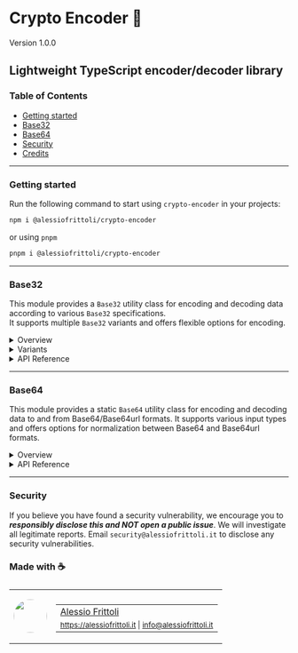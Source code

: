# Crypto Encoder 🧮

Version 1.0.0

## Lightweight TypeScript encoder/decoder library

### Table of Contents

- [Getting started](#getting-started)
- [Base32](#base32)
- [Base64](#base64)
- [Security](#security)
- [Credits](#made-with-)

---

### Getting started

Run the following command to start using `crypto-encoder` in your projects:

```bash
npm i @alessiofrittoli/crypto-encoder
```

or using `pnpm`

```bash
pnpm i @alessiofrittoli/crypto-encoder
```

---

### Base32

This module provides a `Base32` utility class for encoding and decoding data according to various `Base32` specifications.\
It supports multiple `Base32` variants and offers flexible options for encoding.

<details>

<summary>Overview</summary>

The `Base32` class provides methods to encode and decode data using Base32, supporting multiple variants as defined by the following specifications:

- [Base32 from RFC4648](https://tools.ietf.org/html/rfc4648)
- [Base32hex from RFC4648](https://tools.ietf.org/html/rfc4648)
- [Crockford's Base32](http://www.crockford.com/wrmg/base32.html)

</details>

<details>

<summary>Variants</summary>

The following Base32 variants are supported:

- `RFC3548` - Alias for `RFC4648`
- `RFC4648` - The standard Base32 encoding.
- `RFC4648-HEX` - Base32 encoding with a hexadecimal-like alphabet.
- `Crockford` - A Base32 variant designed to be human-friendly.

</details>

<details>

<summary>API Reference</summary>

#### Static Properties

##### `Base32.VARIANT`

An object containing the available Base32 variants:

```ts
Base32.VARIANT = {
	RFC3548		: 'RFC3548',
	RFC4648		: 'RFC4648',
	RFC4648_HEX	: 'RFC4648-HEX',
	Crockford	: 'Crockford',
}
```

#### Static Methods

##### `Base32.encode()`

Encodes data to a Base32 string.

###### Parameters

| Parameter         | Type            | Description                        |
|-------------------|-----------------|------------------------------------|
| `data`            | `string \| number[] \| ArrayLike<number> \| ArrayBuffer \| Int8Array \| Int16Array \| Int32Array \| Uint8Array \| Uint16Array \| Uint32Array \| Uint8ClampedArray` | The data to encode. |
| `variant`         | `Variant`       | The Base32 variant to use. |
| `options`         | `EncodeOptions` | (Optional) Encoding options. |
| `options.padding` | `boolean`       | If set, forcefully enable or disable padding. The default behavior is to follow the default of the selected variant. |

###### Returns

Type: `string`

A Base32 encoded string.

###### Example usage

```ts
import { Base32 } from '@alessiofrittoli/crypto-encoder'
// or
import Base32 from '@alessiofrittoli/crypto-encoder/Base32'

console.log( Base32.encode( 'some value', 'RFC3548' ) )
// or
console.log( Base32.encode( 'some value', Base32.VARIANT.RFC3548 ) )
// Outputs: 'ONXW2ZJAOZQWY5LF'
```

---

##### `Base32.decode()`

Decodes a Base32 string to binary data.

###### Parameters

| Parameter         | Type            | Description                                  |
|-------------------|-----------------|----------------------------------------------|
| `input`           | `string`        | The Base32-encoded string.                   |
| `variant`         | `Variant`       | The Base32 variant used to encode the input. |

###### Returns

Type: `ArrayBuffer`

An `ArrayBuffer` containing the decoded data.

###### Example usage

```ts
import { Base32 } from '@alessiofrittoli/crypto-encoder'
// or
import Base32 from '@alessiofrittoli/crypto-encoder/Base32'

const input		= 'ONXW2ZJAOZQWY5LF'
const decoded	= Base32.decode( input, 'RFC3548' )
// or
const decoded	= Base32.decode( input, Base32.VARIANT.RFC3548 )

console.log( Buffer.from( decoded ).toString() ) // Node.js
// or
console.log( new TextDecoder().decode( decoded ) ) // client-side
// or
console.log( Base32.toString( decoded ) ) // Node.js + client-side
// Outputs: 'some value'
```

</details>

---

### Base64

This module provides a static `Base64` utility class for encoding and decoding data to and from Base64/Base64url formats. It supports various input types and offers options for normalization between Base64 and Base64url formats.

<details>

<summary>Overview</summary>

The `Base64` class provides static methods for:

- Encoding data to Base64/Base64url strings.
- Decoding Base64/Base64url strings to binary data.
- Normalizing strings between Base64 and Base64url formats.

The implementation is compatible with both browser and Node.js environments.

</details>

<details>

<summary>API Reference</summary>

#### Static Methods

##### `Base64.encode()`

Encodes data to a Base64 or Base64url string.

###### Parameters

| Parameter | Type            | Default | Description                                   |
|-----------|-----------------|---------| ----------------------------------------------|
| `input`   | `string \| number[] \| Buffer \| ArrayBuffer \| Int8Array \| Int16Array \| Int32Array \| Uint8Array \| Uint16Array \| Uint32Array \| Uint8ClampedArray` | -       | The data to encode. |
| `normalize` | `boolean`       | `false`  | Whether to normalize the output to Base64url. |

###### Returns

Type: `string`

A Base64 or Base64url encoded string.

###### Example

```ts
const data		= 'Hello, World!'
const base64	= Base64.encode( data )
const base64url	= Base64.encode( data, true )

console.log( base64 ) // Outputs: 'SGVsbG8sIFdvcmxkIQ=='
console.log( base64url ) // Outputs: 'SGVsbG8sIFdvcmxkIQ'
```

---

##### `Base64.decode()`

Decodes a Base64 or Base64url string.

###### Parameters

| Parameter | Type     | Description                               |
|-----------|----------|-------------------------------------------|
| `data`    | `string` | The Base64 or Base64url string to decode. |

###### Returns

Type: `Buffer`

A `Buffer` containing the decoded data.

###### Example

```ts
const base64	= 'SGVsbG8sIFdvcmxkIQ=='
const base64url	= 'SGVsbG8sIFdvcmxkIQ'

console.log( Base64.toString( Base64.decode( base64 ) ) )
// or
console.log( Base64.toString( Base64.decode( base64url ) ) )
// Outputs: 'Hello, World!'
```

</details>

---

<!-- ### Development

#### Install depenendencies

```bash
npm install
```

or using `pnpm`

```bash
pnpm i
```

#### Build your source code

Run the following command to build code for distribution.

```bash
pnpm build
```

#### [ESLint](https://www.npmjs.com/package/eslint)

warnings / errors check.

```bash
pnpm lint
```

#### [Jest](https://npmjs.com/package/jest)

Run all the defined test suites by running the following:

```bash
# Run tests and watch file changes.
pnpm test

# Run tests in a CI environment.
pnpm test:ci
```

You can eventually run specific suits like so:

```bash
pnpm test:jest
pnpm test:base64
pnpm test:base64:jsdom
```

---

### Contributing

Contributions are truly welcome!\
Please refer to the [Contributing Doc](./CONTRIBUTING.md) for more information on how to start contributing to this project.

--- -->

### Security

If you believe you have found a security vulnerability, we encourage you to **_responsibly disclose this and NOT open a public issue_**. We will investigate all legitimate reports. Email `security@alessiofrittoli.it` to disclose any security vulnerabilities.

### Made with ☕

<table style='display:flex;gap:20px;'>
	<tbody>
		<tr>
			<td>
				<img src='https://avatars.githubusercontent.com/u/35973186' style='width:60px;border-radius:50%;object-fit:contain;'>
			</td>
			<td>
				<table style='display:flex;gap:2px;flex-direction:column;'>
					<tbody>
						<tr>
							<td>
								<a href='https://github.com/alessiofrittoli' target='_blank' rel='noopener'>Alessio Frittoli</a>
							</td>
						</tr>
						<tr>
							<td>
								<small>
									<a href='https://alessiofrittoli.it' target='_blank' rel='noopener'>https://alessiofrittoli.it</a> |
									<a href='mailto:info@alessiofrittoli.it' target='_blank' rel='noopener'>info@alessiofrittoli.it</a>
								</small>
							</td>
						</tr>
					</tbody>
				</table>
			</td>
		</tr>
	</tbody>
</table>